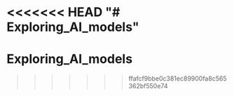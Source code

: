 <<<<<<< HEAD
"# Exploring_AI_models" 
=======
# Exploring_AI_models
>>>>>>> ffafcf9bbe0c381ec89900fa8c565362bf550e74
